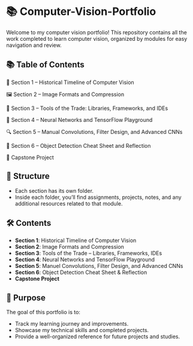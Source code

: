 # 📚 Computer-Vision-Portfolio
Welcome to my computer vision portfolio! 
This repository contains all the work completed to learn computer vision, organized by modules for easy navigation and review.

## 📚 Table of Contents
📜 Section 1 – Historical Timeline of Computer Vision

🖼️ Section 2 – Image Formats and Compression

🧰 Section 3 – Tools of the Trade: Libraries, Frameworks, and IDEs

🧠 Section 4 – Neural Networks and TensorFlow Playground

🔍 Section 5 – Manual Convolutions, Filter Design, and Advanced CNNs

🎯 Section 6 – Object Detection Cheat Sheet and Reflection

🏁 Capstone Project

## 📂 Structure
- Each section has its own folder.
- Inside each folder, you’ll find assignments, projects, notes, and any additional resources related to that module.

## 🛠️ Contents
- **Section 1**: Historical Timeline of Computer Vision
- **Section 2**: Image Formats and Compression
- **Section 3**: Tools of the Trade – Libraries, Frameworks, IDEs
- **Section 4**: Neural Networks and TensorFlow Playground
- **Section 5**: Manuel Convolutions, Filter Design, and Advanced CNNs
- **Section 6**: Object Detection Cheat Sheet & Reflection
- **Capstone Project**


## 📌 Purpose
The goal of this portfolio is to:
- Track my learning journey and improvements.
- Showcase my technical skills and completed projects.
- Provide a well-organized reference for future projects and studies.
